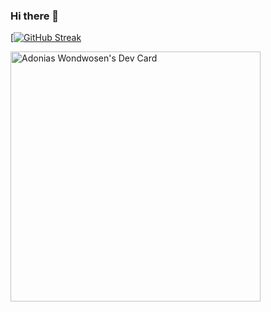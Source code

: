 ### Hi there 👋

<!--
**AdoniasW/AdoniasW** is a ✨ _special_ ✨ repository because its `README.md` (this file) appears on your GitHub profile.

Here are some ideas to get you started:

- 🔭 I’m currently working on javascript, flutter , and React
- 📫 How to reach me: adoniaswondwosen123@gmail.com
-->
[[![GitHub Streak](https://github-readme-streak-stats.herokuapp.com/?user=AdoniasW&theme=dark)](https://git.io/streak-stats)


<a href="https://app.daily.dev/LucxkyX9"><img src="https://api.daily.dev/devcards/b219be3e8f804bdea5155d933b04e985.png?r=dn9" width="400" alt="Adonias Wondwosen's Dev Card"/></a>

